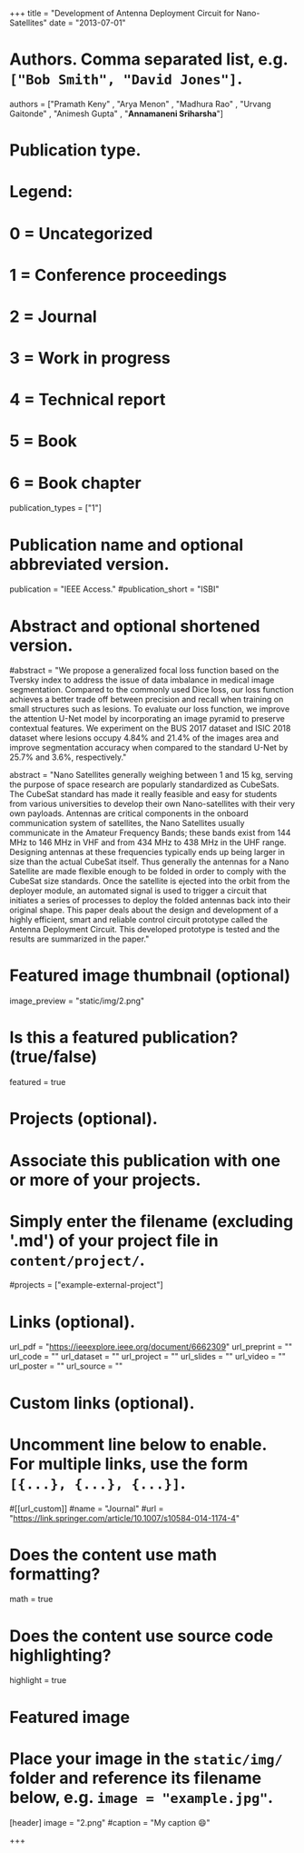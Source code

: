 +++
title = "Development of Antenna Deployment Circuit for Nano-Satellites"
date = "2013-07-01"

# Authors. Comma separated list, e.g. `["Bob Smith", "David Jones"]`.

authors = ["Pramath Keny" , "Arya Menon" , "Madhura Rao" , "Urvang Gaitonde" , "Animesh Gupta" , "**Annamaneni Sriharsha**"]

# Publication type.
# Legend:
# 0 = Uncategorized
# 1 = Conference proceedings
# 2 = Journal
# 3 = Work in progress
# 4 = Technical report
# 5 = Book
# 6 = Book chapter
publication_types = ["1"]

# Publication name and optional abbreviated version.
publication = "IEEE Access."
#publication_short = "ISBI"

# Abstract and optional shortened version.

#abstract = "We propose a generalized focal loss function based on the Tversky index to address the issue of data imbalance in medical image segmentation. Compared to the commonly used Dice loss, our loss function achieves a better trade off between precision and recall when training on small structures such as lesions. To evaluate our loss function, we improve the attention U-Net model by incorporating an image pyramid to preserve contextual features. We experiment on the BUS 2017 dataset and ISIC 2018 dataset where lesions occupy 4.84% and 21.4% of the images area and improve segmentation accuracy when compared to the standard U-Net by 25.7% and 3.6%, respectively."

abstract = "Nano Satellites generally weighing between 1 and 15 kg, serving the purpose of space research are popularly standardized as CubeSats. The CubeSat standard has made it really feasible and easy for students from various universities to develop their own Nano-satellites with their very own payloads. Antennas are critical components in the onboard communication system of satellites, the Nano Satellites usually communicate in the Amateur Frequency Bands; these bands exist from 144 MHz to 146 MHz in VHF and from 434 MHz to 438 MHz in the UHF range. Designing antennas at these frequencies typically ends up being larger in size than the actual CubeSat itself. Thus generally the antennas for a Nano Satellite are made flexible enough to be folded in order to comply with the CubeSat size standards. Once the satellite is ejected into the orbit from the deployer module, an automated signal is used to trigger a circuit that initiates a series of processes to deploy the folded antennas back into their original shape. This paper deals about the design and development of a highly efficient, smart and reliable control circuit prototype called the Antenna Deployment Circuit. This developed prototype is tested and the results are summarized in the paper."

# Featured image thumbnail (optional)
image_preview = "static/img/2.png"

# Is this a featured publication? (true/false)
featured = true

# Projects (optional).
#   Associate this publication with one or more of your projects.
#   Simply enter the filename (excluding '.md') of your project file in `content/project/`.
#projects = ["example-external-project"]

# Links (optional).
url_pdf = "https://ieeexplore.ieee.org/document/6662309"
url_preprint = ""
url_code = ""
url_dataset = ""
url_project = ""
url_slides = ""
url_video = ""
url_poster = ""
url_source = ""

# Custom links (optional).
#   Uncomment line below to enable. For multiple links, use the form `[{...}, {...}, {...}]`.
#[[url_custom]]
#name = "Journal"
#url = "https://link.springer.com/article/10.1007/s10584-014-1174-4"

# Does the content use math formatting?
math = true

# Does the content use source code highlighting?
highlight = true
  
# Featured image
# Place your image in the `static/img/` folder and reference its filename below, e.g. `image = "example.jpg"`.
[header]
image = "2.png"
#caption = "My caption :smile:"

+++
